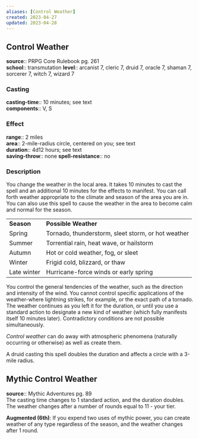 ```yaml
---
aliases: [Control Weather]
created: 2023-04-27
updated: 2023-04-28
---
```


## Control Weather

**source**:: PRPG Core Rulebook pg. 261  
**school**:: transmutation
**level**:: arcanist 7, cleric 7, druid 7, oracle 7, shaman 7, sorcerer 7, witch 7, wizard 7

### Casting

**casting-time**:: 10 minutes; see text  
**components**:: V, S

### Effect

**range**:: 2 miles  
**area**:: 2-mile-radius circle, centered on you; see text  
**duration**:: 4d12 hours; see text  
**saving-throw**:: none
**spell-resistance**:: no

### Description

You change the weather in the local area. It takes 10 minutes to cast the spell and an additional 10 minutes for the effects to manifest. You can call forth weather appropriate to the climate and season of the area you are in. You can also use this spell to cause the weather in the area to become calm and normal for the season.  
  

|             |                                                    |
|-------------|----------------------------------------------------|
| **Season**  | **Possible Weather**                               |
| Spring      | Tornado, thunderstorm, sleet storm, or hot weather |
| Summer      | Torrential rain, heat wave, or hailstorm           |
| Autumn      | Hot or cold weather, fog, or sleet                 |
| Winter      | Frigid cold, blizzard, or thaw                     |
| Late winter | Hurricane-force winds or early spring              |

  
You control the general tendencies of the weather, such as the direction and intensity of the wind. You cannot control specific applications of the weather-where lightning strikes, for example, or the exact path of a tornado. The weather continues as you left it for the duration, or until you use a standard action to designate a new kind of weather (which fully manifests itself 10 minutes later). Contradictory conditions are not possible simultaneously.  
  
*Control weather* can do away with atmospheric phenomena (naturally occurring or otherwise) as well as create them.  
  
A druid casting this spell doubles the duration and affects a circle with a 3-mile radius.

## Mythic Control Weather

**source**:: Mythic Adventures pg. 89  
The casting time changes to 1 standard action, and the duration doubles. The weather changes after a number of rounds equal to 11 - your tier.  
  
**Augmented (6th)**: If you expend two uses of mythic power, you can create weather of any type regardless of the season, and the weather changes after 1 round.
